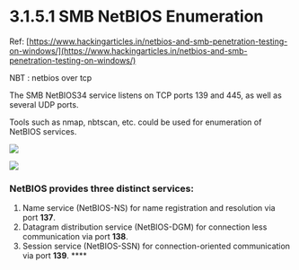 # 3.1.5.1 SMB NetBIOS Enumeration

Ref: [https://www.hackingarticles.in/netbios-and-smb-penetration-testing-on-windows/](https://www.hackingarticles.in/netbios-and-smb-penetration-testing-on-windows/)

NBT : netbios over tcp

The SMB NetBIOS34 service listens on TCP ports 139 and 445, as well as several UDP ports.

Tools such as nmap, nbtscan, etc. could be used for enumeration of NetBIOS services.

![](../../../../.gitbook/assets/image-53.png)

![](../../../../.gitbook/assets/image-4.png)



### NetBIOS provides three distinct services:

1. Name service \(NetBIOS-NS\) for name registration and resolution via port **137**.
2. Datagram distribution service \(NetBIOS-DGM\) for connection less communication via port **138**.
3. Session service \(NetBIOS-SSN\) for connection-oriented communication via port **139**. ****

